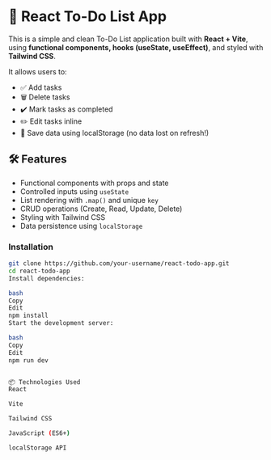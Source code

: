 # 📝 React To-Do List App

This is a simple and clean To-Do List application built with **React + Vite**, using **functional components, hooks (useState, useEffect)**, and styled with **Tailwind CSS**.

It allows users to:
- ✅ Add tasks
- 🗑️ Delete tasks
- ✔️ Mark tasks as completed
- ✏️ Edit tasks inline
- 💾 Save data using localStorage (no data lost on refresh!)

## 🛠️ Features

- Functional components with props and state
- Controlled inputs using `useState`
- List rendering with `.map()` and unique `key`
- CRUD operations (Create, Read, Update, Delete)
- Styling with Tailwind CSS
- Data persistence using `localStorage`

### Installation



```bash
git clone https://github.com/your-username/react-todo-app.git
cd react-todo-app
Install dependencies:

bash
Copy
Edit
npm install
Start the development server:

bash
Copy
Edit
npm run dev


📦 Technologies Used
React

Vite

Tailwind CSS

JavaScript (ES6+)

localStorage API